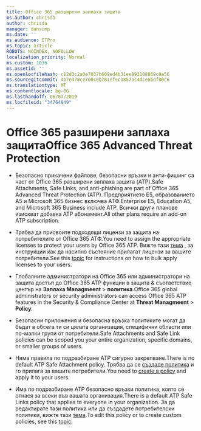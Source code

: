 ```yaml
---
title: Office 365 разширени заплаха защита
ms.author: chrisda
author: chrisda
manager: dansimp
ms.date: ''
ms.audience: ITPro
ms.topic: article
ROBOTS: NOINDEX, NOFOLLOW
localization_priority: Normal
ms.custom: 1036
ms.assetid: ''
ms.openlocfilehash: c12d3c2a0e7037b609ed4b31ee893108869c9a56
ms.sourcegitcommit: 4b7e478ce700c0b781efec3857ac4dce5bdf00c6
ms.translationtype: MT
ms.contentlocale: bg-BG
ms.lasthandoff: 06/07/2019
ms.locfileid: "34764849"
---
```

# <a name="office-365-advanced-threat-protection"></a><span data-ttu-id="da54d-102">Office 365 разширени заплаха защита</span><span class="sxs-lookup"><span data-stu-id="da54d-102">Office 365 Advanced Threat Protection</span></span>

- <span data-ttu-id="da54d-103">Безопасно прикачени файлове, безопасни връзки и анти-фишинг са част от Office 365 разширени заплаха защита (ATP).</span><span class="sxs-lookup"><span data-stu-id="da54d-103">Safe Attachments, Safe Links, and anti-phishing are part of Office 365 Advanced Threat Protection (ATP).</span></span> <span data-ttu-id="da54d-104">Предприятието Е5, образованието A5 и Microsoft 365 бизнес включва АТФ.</span><span class="sxs-lookup"><span data-stu-id="da54d-104">Enterprise E5, Education A5, and Microsoft 365 Business include ATP.</span></span> <span data-ttu-id="da54d-105">Всички други планове изискват добавка ATP абонамент.</span><span class="sxs-lookup"><span data-stu-id="da54d-105">All other plans require an add-on ATP subscription.</span></span>

- <span data-ttu-id="da54d-106">Трябва да присвоите подходящи лицензи за защита на потребителите от Office 365 АТФ.</span><span class="sxs-lookup"><span data-stu-id="da54d-106">You need to assign the appropriate licenses to protect your users by Office 365 ATP.</span></span> <span data-ttu-id="da54d-107">Вижте тази [тема](https://docs.microsoft.com/office365/admin/subscriptions-and-billing/assign-licenses-to-users) , за инструкции как да насипно състояние прилагат лицензи за вашите потребители.</span><span class="sxs-lookup"><span data-stu-id="da54d-107">See this [topic](https://docs.microsoft.com/office365/admin/subscriptions-and-billing/assign-licenses-to-users) for instructions on how to bulk apply licenses to your users.</span></span>

- <span data-ttu-id="da54d-108">Глобалните администратори на Office 365 или администратори на защита достъп до Office 365 ATP функции в защита & съответствие център на **Заплаха Managmeent** \> **политика**.</span><span class="sxs-lookup"><span data-stu-id="da54d-108">Office 365 global administrators or security administrators can access Office 365 ATP features in the Security & Compliance Center at **Threat Managmeent** \> **Policy**.</span></span>

- <span data-ttu-id="da54d-109">Безопасни приложения и безопасна връзка политиките могат да бъдат в обсега ти си цялата организация, специфични области или по-малки групи от потребители.</span><span class="sxs-lookup"><span data-stu-id="da54d-109">Safe Attachments and Safe Link policies can be scoped you your entire organization, specific domains, or smaller groups of users.</span></span>

- <span data-ttu-id="da54d-110">Няма правила по подразбиране ATP сигурно закрепване.</span><span class="sxs-lookup"><span data-stu-id="da54d-110">There is no default ATP Safe Attachment policy.</span></span> <span data-ttu-id="da54d-111">Трябва да се [създаде политика](https://docs.microsoft.com/office365/securitycompliance/set-up-atp-safe-attachments-policies) и го прилага за вашите потребители.</span><span class="sxs-lookup"><span data-stu-id="da54d-111">You need to [create a policy](https://docs.microsoft.com/office365/securitycompliance/set-up-atp-safe-attachments-policies) and apply it to your users.</span></span>

- <span data-ttu-id="da54d-112">Има по подразбиране ATP безопасно връзки политика, която се отнася за всеки във вашата организация.</span><span class="sxs-lookup"><span data-stu-id="da54d-112">There is a default ATP Safe Links policy that applies to everyone in your organization.</span></span> <span data-ttu-id="da54d-113">За да редактирате тази политика или да създадете потребителски политики, вижте тази [тема](https://docs.microsoft.com/office365/securitycompliance/set-up-atp-safe-links-policies).</span><span class="sxs-lookup"><span data-stu-id="da54d-113">To edit this policy or to create custom policies, see this [topic](https://docs.microsoft.com/office365/securitycompliance/set-up-atp-safe-links-policies).</span></span>
